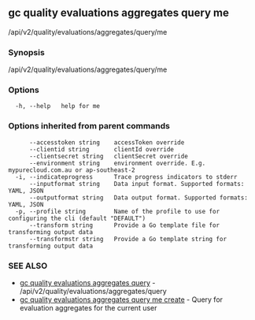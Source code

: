 ## gc quality evaluations aggregates query me

/api/v2/quality/evaluations/aggregates/query/me

### Synopsis

/api/v2/quality/evaluations/aggregates/query/me

### Options

```
  -h, --help   help for me
```

### Options inherited from parent commands

```
      --accesstoken string    accessToken override
      --clientid string       clientId override
      --clientsecret string   clientSecret override
      --environment string    environment override. E.g. mypurecloud.com.au or ap-southeast-2
  -i, --indicateprogress      Trace progress indicators to stderr
      --inputformat string    Data input format. Supported formats: YAML, JSON
      --outputformat string   Data output format. Supported formats: YAML, JSON
  -p, --profile string        Name of the profile to use for configuring the cli (default "DEFAULT")
      --transform string      Provide a Go template file for transforming output data
      --transformstr string   Provide a Go template string for transforming output data
```

### SEE ALSO

* [gc quality evaluations aggregates query](gc_quality_evaluations_aggregates_query.html)	 - /api/v2/quality/evaluations/aggregates/query
* [gc quality evaluations aggregates query me create](gc_quality_evaluations_aggregates_query_me_create.html)	 - Query for evaluation aggregates for the current user


